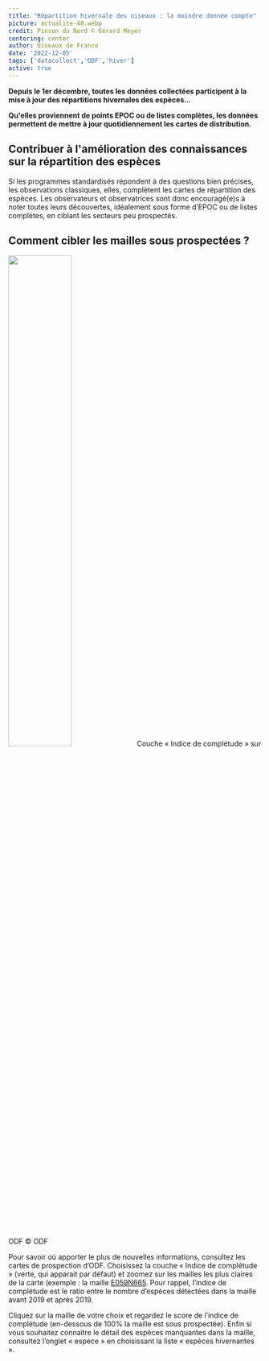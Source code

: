 ```yaml
---
title: "Répartition hivernale des oiseaux : la moindre donnée compte"
picture: actualite-48.webp
credit: Pinson du Nord © Gérard Meyer
centering: center
author: Oiseaux de France
date: '2022-12-05'
tags: ['datacollect','ODF','hiver']
active: true
---
```


**Depuis le 1er décembre, toutes les données collectées participent à la mise à jour des répartitions hivernales des espèces...**  

**Qu'elles proviennent de points EPOC ou de listes complètes, les données permettent de mettre à jour quotidiennement les cartes de distribution.**

## Contribuer à l'amélioration des connaissances sur la répartition des espèces 

Si les programmes standardisés répondent à des questions bien précises, les observations classiques, elles, complètent les cartes de répartition des espèces. Les observateurs et observatrices sont donc encouragé(e)s à noter toutes leurs découvertes, idéalement sous forme d’EPOC ou de listes complètes, en ciblant les secteurs peu prospectés.

## Comment cibler les mailles sous prospectées ? 

<img class="InformativePagePicture" style="width: 50%" src="/news/actualite-48-carte-mailles-sousprospectées.webp"/>
<span class="InformativePagePictureLegend">Couche « Indice de complétude » sur ODF © ODF</span>

Pour savoir où apporter le plus de nouvelles informations, consultez les 
cartes de prospection d’ODF. 
Choisissez la couche « Indice de complétude » (verte, qui apparait par défaut) et zoomez sur les mailles les plus claires de la carte (exemple : la maille [E059N665]( https://www.oiseauxdefrance.org/prospecting?area=10kmL93E059N665&type=ATLAS_GRID). 
Pour rappel, l’indice de complétude est le ratio entre le nombre d’espèces détectées dans la maille avant 2019 et après 2019.

Cliquez sur la maille de votre choix et regardez le score de l’indice de complétude (en-dessous de 100% la maille est sous prospectée). Enfin si vous souhaitez connaitre le détail des espèces manquantes dans la maille, consultez l’onglet « espèce » en choisissant la liste « espèces hivernantes ». 


